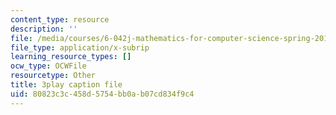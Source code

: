 ```yaml
---
content_type: resource
description: ''
file: /media/courses/6-042j-mathematics-for-computer-science-spring-2015/80823c3c458d5754bb0ab07cd834f9c4_4Dz4vNUxnZM.vtt
file_type: application/x-subrip
learning_resource_types: []
ocw_type: OCWFile
resourcetype: Other
title: 3play caption file
uid: 80823c3c-458d-5754-bb0a-b07cd834f9c4
---
```

